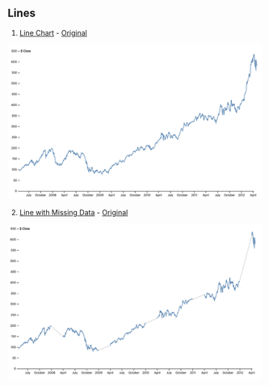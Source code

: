 ## Lines 

1. [Line Chart](./LineChart.vue) - [Original](https://observablehq.com/@d3/line-chart)

<img src="./LineChart.png" width="600px">

2. [Line with Missing Data](./LineWithMissingData.vue) - [Original](https://observablehq.com/@d3/line-with-missing-data) 

<img src="./LineWithMissingData.png" width="600px">